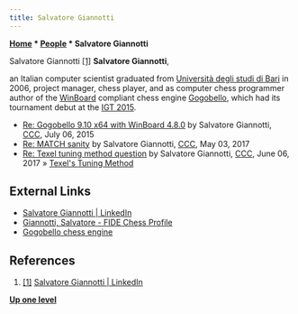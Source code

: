 ```yaml
---
title: Salvatore Giannotti
---
```

**[Home](Home "Home") \* [People](People "People") \* Salvatore Giannotti**



 [](https://www.linkedin.com/in/salvatoregiannotti) Salvatore Giannotti <a id="cite-note-1" href="#cite-ref-1">[1]</a> 
**Salvatore Giannotti**,  

an Italian computer scientist graduated from [Università degli studi di Bari](https://en.wikipedia.org/wiki/Universit%C3%A0_degli_studi_di_Bari_Aldo_Moro) in 2006, project manager, chess player, 
and as computer chess programmer author of the [WinBoard](WinBoard "WinBoard") compliant chess engine [Gogobello](Gogobello "Gogobello"), which had its tournament debut at the [IGT 2015](IGT_2015 "IGT 2015"). 






* [Re: Gogobello 9.10 x64 with WinBoard 4.8.0](http://www.talkchess.com/forum/viewtopic.php?t=56859&start=4) by Salvatore Giannotti, [CCC](CCC "CCC"), July 06, 2015
* [Re: MATCH sanity](http://www.talkchess.com/forum3/viewtopic.php?f=7&t=63888&start=2) by Salvatore Giannotti, [CCC](CCC "CCC"), May 03, 2017
* [Re: Texel tuning method question](http://www.talkchess.com/forum3/viewtopic.php?f=7&t=64189&start=6) by Salvatore Giannotti, [CCC](CCC "CCC"), June 06, 2017 » [Texel's Tuning Method](Texel%27s_Tuning_Method "Texel's Tuning Method")


## External Links


* [Salvatore Giannotti | LinkedIn](https://www.linkedin.com/in/salvatoregiannotti)
* [Giannotti, Salvatore - FIDE Chess Profile](http://ratings.fide.com/card.phtml?event=856118)
* [Gogobello chess engine](http://sasachess.altervista.org/gogobello/)


## References


1. <a id="cite-ref-1" href="#cite-note-1">[1]</a> [Salvatore Giannotti | LinkedIn](https://www.linkedin.com/in/salvatoregiannotti)

**[Up one level](People "People")**







 
